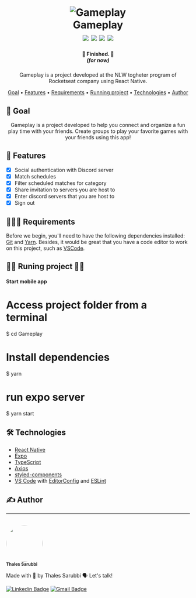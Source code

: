 <h1 align="center">
    <img alt="Gameplay" src="assets/images/banner.svg" />
    <br>
    Gameplay
    <br>
    <img src="https://img.shields.io/github/issues/thalessarubbi/Gameplay" />
    <img src="https://img.shields.io/github/forks/thalessarubbi/Gameplay" />
    <img src="https://img.shields.io/github/stars/thalessarubbi/Gameplay" />
    <img src="https://img.shields.io/github/license/thalessarubbi/Gameplay" />
</h1>

<div align="center">
    <h4 style="margin-bottom: 0;"> 🏁  Finished.  🏁</h4>
    <h5 style="margin-top: 0;">(for now)</h5>
</div>

<p align="center">Gameplay is a project developed at the NLW togheter program of Rocketseat company using React Native.</p>

<p align="center">
 <a href="#-goal">Goal</a> •
 <a href="#-features">Features</a> • 
 <a href="#-requirements">Requirements</a> • 
 <a href="#%EF%B8%8F-runing-project-%EF%B8%8F">Running project</a> • 
 <a href="#-technologies">Technologies</a> • 
 <a href="#%EF%B8%8F-author">Author</a>
</p>

## 🎯 Goal

<p align="center">Gameplay is a project developed to help you connect and organize a fun play time with your friends. Create groups to play your favorite games with your friends using this app!</p>

## 🎩 Features

- [x] Social authentication with Discord server
- [x] Match schedules
- [x] Filter scheduled matches for category
- [x] Share invitation to servers you are host to
- [x] Enter discord servers that you are host to
- [x] Sign out

## 👨🏻‍🔬 Requirements

Before we begin, you'll need to have the following dependencies installed:
[Git](https://git-scm.com) and [Yarn](https://yarnpkg.com/).
Besides, it would be great that you have a code editor to work on this project, such as [VSCode](https://code.visualstudio.com/).

## 🏃‍♀️ Runing project 🏃‍♂️

#### Start mobile app ####

# Access project folder from a terminal
$ cd Gameplay

# Install dependencies
$ yarn

# run expo server
$ yarn start

## 🛠 Technologies

- [React Native](https://reactnative.dev/)
- [Expo](https://expo.dev/)
- [TypeScript](https://www.typescriptlang.org/)
- [Axios](https://github.com/axios/axios)
- [styled-components](https://github.com/axios/axios)
- [VS Code](https://code.visualstudio.com/) with [EditorConfig](https://marketplace.visualstudio.com/items?itemName=EditorConfig.EditorConfig) and [ESLint](https://marketplace.visualstudio.com/items?itemName=dbaeumer.vscode-eslint)

## ✍️ Author
---
<br />
<img style="border-radius: 50%;" src="https://avatars3.githubusercontent.com/u/4613797?s=460&u=0dea595bfe97ee91a926f06a3fb2040893d58456&v=4" width="100px;" alt=""/>
<br />
<sub><b>Thales Sarubbi</b></sub>


Made with 💙 by Thales Sarubbi 🗣 Let's talk!


[![Linkedin Badge](https://img.shields.io/badge/-Thales%20Sarubbi-26c3eb?style=for-the-badge&logo=Linkedin&logoColor=white&link=https://www.linkedin.com/in/thales-sarubbi/)](https://www.linkedin.com/in/thales-sarubbi/) 
[![Gmail Badge](https://img.shields.io/badge/-thalessarubbi@gmail.com-26c3eb?style=for-the-badge&logo=Gmail&logoColor=white&link=mailto:thalessarubbi@gmail.com)](mailto:thalessarubbi@gmail.com)
